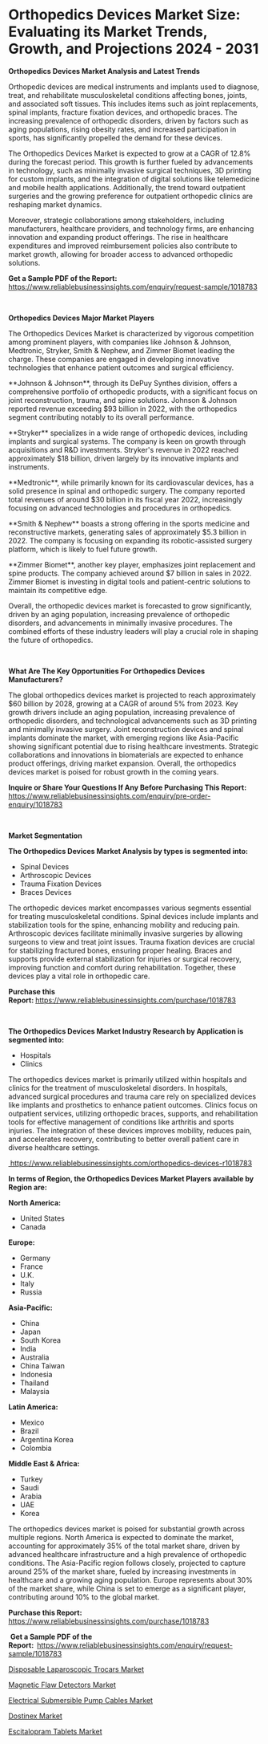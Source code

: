 <p><h1>Orthopedics Devices Market Size: Evaluating its Market Trends, Growth, and Projections 2024 - 2031</h1></p><p><strong>Orthopedics Devices Market Analysis and Latest Trends</strong></p>
<p><p>Orthopedic devices are medical instruments and implants used to diagnose, treat, and rehabilitate musculoskeletal conditions affecting bones, joints, and associated soft tissues. This includes items such as joint replacements, spinal implants, fracture fixation devices, and orthopedic braces. The increasing prevalence of orthopedic disorders, driven by factors such as aging populations, rising obesity rates, and increased participation in sports, has significantly propelled the demand for these devices.</p><p>The Orthopedics Devices Market is expected to grow at a CAGR of 12.8% during the forecast period. This growth is further fueled by advancements in technology, such as minimally invasive surgical techniques, 3D printing for custom implants, and the integration of digital solutions like telemedicine and mobile health applications. Additionally, the trend toward outpatient surgeries and the growing preference for outpatient orthopedic clinics are reshaping market dynamics. </p><p>Moreover, strategic collaborations among stakeholders, including manufacturers, healthcare providers, and technology firms, are enhancing innovation and expanding product offerings. The rise in healthcare expenditures and improved reimbursement policies also contribute to market growth, allowing for broader access to advanced orthopedic solutions.</p></p>
<p><strong>Get a Sample PDF of the Report:&nbsp;</strong> <a href="https://www.reliablebusinessinsights.com/enquiry/request-sample/1018783?utm_campaign=97&utm_medium=2&utm_source=Github&utm_content=ia&utm_term=26122024&utm_id=orthopedics-devices">https://www.reliablebusinessinsights.com/enquiry/request-sample/1018783</a></p>
<p>&nbsp;</p>
<p><strong>Orthopedics Devices Major Market Players</strong></p>
<p><p>The Orthopedics Devices Market is characterized by vigorous competition among prominent players, with companies like Johnson & Johnson, Medtronic, Stryker, Smith & Nephew, and Zimmer Biomet leading the charge. These companies are engaged in developing innovative technologies that enhance patient outcomes and surgical efficiency.</p><p>**Johnson & Johnson**, through its DePuy Synthes division, offers a comprehensive portfolio of orthopedic products, with a significant focus on joint reconstruction, trauma, and spine solutions. Johnson & Johnson reported revenue exceeding $93 billion in 2022, with the orthopedics segment contributing notably to its overall performance.</p><p>**Stryker** specializes in a wide range of orthopedic devices, including implants and surgical systems. The company is keen on growth through acquisitions and R&D investments. Stryker's revenue in 2022 reached approximately $18 billion, driven largely by its innovative implants and instruments.</p><p>**Medtronic**, while primarily known for its cardiovascular devices, has a solid presence in spinal and orthopedic surgery. The company reported total revenues of around $30 billion in its fiscal year 2022, increasingly focusing on advanced technologies and procedures in orthopedics.</p><p>**Smith & Nephew** boasts a strong offering in the sports medicine and reconstructive markets, generating sales of approximately $5.3 billion in 2022. The company is focusing on expanding its robotic-assisted surgery platform, which is likely to fuel future growth.</p><p>**Zimmer Biomet**, another key player, emphasizes joint replacement and spine products. The company achieved around $7 billion in sales in 2022. Zimmer Biomet is investing in digital tools and patient-centric solutions to maintain its competitive edge.</p><p>Overall, the orthopedic devices market is forecasted to grow significantly, driven by an aging population, increasing prevalence of orthopedic disorders, and advancements in minimally invasive procedures. The combined efforts of these industry leaders will play a crucial role in shaping the future of orthopedics.</p></p>
<p>&nbsp;</p>
<p><strong>What Are The Key Opportunities For Orthopedics Devices Manufacturers?</strong></p>
<p><p>The global orthopedics devices market is projected to reach approximately $60 billion by 2028, growing at a CAGR of around 5% from 2023. Key growth drivers include an aging population, increasing prevalence of orthopedic disorders, and technological advancements such as 3D printing and minimally invasive surgery. Joint reconstruction devices and spinal implants dominate the market, with emerging regions like Asia-Pacific showing significant potential due to rising healthcare investments. Strategic collaborations and innovations in biomaterials are expected to enhance product offerings, driving market expansion. Overall, the orthopedics devices market is poised for robust growth in the coming years.</p></p>
<p><strong>Inquire or Share Your Questions If Any Before Purchasing This Report:</strong> <a href="https://www.reliablebusinessinsights.com/enquiry/pre-order-enquiry/1018783?utm_campaign=97&utm_medium=2&utm_source=Github&utm_content=ia&utm_term=26122024&utm_id=orthopedics-devices">https://www.reliablebusinessinsights.com/enquiry/pre-order-enquiry/1018783</a></p>
<p>&nbsp;</p>
<p><strong>Market Segmentation</strong></p>
<p><strong>The Orthopedics Devices Market Analysis by types is segmented into:</strong></p>
<p><ul><li>Spinal Devices</li><li>Arthroscopic Devices</li><li>Trauma Fixation Devices</li><li>Braces Devices</li></ul></p>
<p><p>The orthopedic devices market encompasses various segments essential for treating musculoskeletal conditions. Spinal devices include implants and stabilization tools for the spine, enhancing mobility and reducing pain. Arthroscopic devices facilitate minimally invasive surgeries by allowing surgeons to view and treat joint issues. Trauma fixation devices are crucial for stabilizing fractured bones, ensuring proper healing. Braces and supports provide external stabilization for injuries or surgical recovery, improving function and comfort during rehabilitation. Together, these devices play a vital role in orthopedic care.</p></p>
<p><strong>Purchase this Report:&nbsp;</strong><a href="https://www.reliablebusinessinsights.com/purchase/1018783?utm_campaign=97&utm_medium=2&utm_source=Github&utm_content=ia&utm_term=26122024&utm_id=orthopedics-devices">https://www.reliablebusinessinsights.com/purchase/1018783</a></p>
<p>&nbsp;</p>
<p><strong>The Orthopedics Devices Market Industry Research by Application is segmented into:</strong></p>
<p><ul><li>Hospitals</li><li>Clinics</li></ul></p>
<p><p>The orthopedics devices market is primarily utilized within hospitals and clinics for the treatment of musculoskeletal disorders. In hospitals, advanced surgical procedures and trauma care rely on specialized devices like implants and prosthetics to enhance patient outcomes. Clinics focus on outpatient services, utilizing orthopedic braces, supports, and rehabilitation tools for effective management of conditions like arthritis and sports injuries. The integration of these devices improves mobility, reduces pain, and accelerates recovery, contributing to better overall patient care in diverse healthcare settings.</p></p>
<p><a href="https://www.reliablebusinessinsights.com/orthopedics-devices-r1018783?utm_campaign=97&utm_medium=2&utm_source=Github&utm_content=ia&utm_term=26122024&utm_id=orthopedics-devices">&nbsp;https://www.reliablebusinessinsights.com/orthopedics-devices-r1018783</a></p>
<p><strong>In terms of Region, the Orthopedics Devices Market Players available by Region are:</strong></p>
<p>
    <p> <strong> North America: </strong>
        <ul>
            <li>United States</li>
            <li>Canada</li>
        </ul>
        </p> 
    <p> <strong> Europe: </strong>
        <ul>
            <li>Germany</li>
            <li>France</li>
            <li>U.K.</li>
            <li>Italy</li>
            <li>Russia</li>
        </ul>
        </p> 
    <p> <strong> Asia-Pacific: </strong>
        <ul>
            <li>China</li>
            <li>Japan</li>
            <li>South Korea</li>
            <li>India</li>
            <li>Australia</li>
            <li>China Taiwan</li>
            <li>Indonesia</li>
            <li>Thailand</li>
            <li>Malaysia</li>
        </ul>
        </p> 
    <p> <strong> Latin America: </strong>
        <ul>
            <li>Mexico</li>
            <li>Brazil</li>
            <li>Argentina Korea</li>
            <li>Colombia</li>
        </ul>
        </p> 
    <p> <strong> Middle East & Africa: </strong>
        <ul>
            <li>Turkey</li>
            <li>Saudi</li>
            <li>Arabia</li>
            <li>UAE</li>
            <li>Korea</li>
        </ul>
    </p>
    </p>
<p><p>The orthopedics devices market is poised for substantial growth across multiple regions. North America is expected to dominate the market, accounting for approximately 35% of the total market share, driven by advanced healthcare infrastructure and a high prevalence of orthopedic conditions. The Asia-Pacific region follows closely, projected to capture around 25% of the market share, fueled by increasing investments in healthcare and a growing aging population. Europe represents about 30% of the market share, while China is set to emerge as a significant player, contributing around 10% to the global market.</p></p>
<p><strong>Purchase this Report: </strong><a href="https://www.reliablebusinessinsights.com/purchase/1018783?utm_campaign=97&utm_medium=2&utm_source=Github&utm_content=ia&utm_term=26122024&utm_id=orthopedics-devices">https://www.reliablebusinessinsights.com/purchase/1018783</a></p>
<p>&nbsp;<strong>Get a Sample PDF of the Report:&nbsp;&nbsp;</strong><a href="https://www.reliablebusinessinsights.com/enquiry/request-sample/1018783?utm_campaign=97&utm_medium=2&utm_source=Github&utm_content=ia&utm_term=26122024&utm_id=orthopedics-devices">https://www.reliablebusinessinsights.com/enquiry/request-sample/1018783</a></p>
<p><strong></strong></p>
<p><p><a href="https://www.linkedin.com/pulse/disposable-laparoscopic-trocars-market-size-share-analysis-sksbf?utm_campaign=97&utm_medium=2&utm_source=Github&utm_content=ia&utm_term=26122024&utm_id=orthopedics-devices">Disposable Laparoscopic Trocars Market</a></p><p><a href="https://github.com/lvaill871987/Market-Research-Report-List-1/blob/main/magnetic-flaw-detectors-market.md?utm_campaign=97&utm_medium=2&utm_source=Github&utm_content=ia&utm_term=26122024&utm_id=orthopedics-devices">Magnetic Flaw Detectors Market</a></p><p><a href="https://github.com/tanekacalderon743/Market-Research-Report-List-1/blob/main/electrical-submersible-pump-cables-market.md?utm_campaign=97&utm_medium=2&utm_source=Github&utm_content=ia&utm_term=26122024&utm_id=orthopedics-devices">Electrical Submersible Pump Cables Market</a></p><p><a href="https://www.linkedin.com/pulse/growth-journey-dostinex-market-uncovering-62-cagr-through-2024-v43qf?utm_campaign=97&utm_medium=2&utm_source=Github&utm_content=ia&utm_term=26122024&utm_id=orthopedics-devices">Dostinex Market</a></p><p><a href="https://www.linkedin.com/pulse/escitalopram-tablets-market-report-2024-2031-evaluating-growth-5loif?utm_campaign=97&utm_medium=2&utm_source=Github&utm_content=ia&utm_term=26122024&utm_id=orthopedics-devices">Escitalopram Tablets Market</a></p></p>
